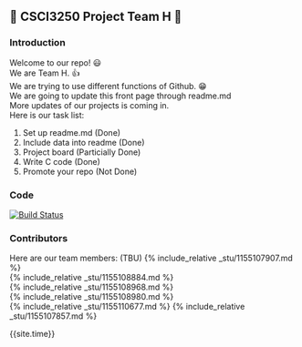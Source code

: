 ## :beginner: CSCI3250 Project Team H :star2:
### Introduction
Welcome to our repo! :smiley: <br/>
We are Team H. :+1: <br/>
We are trying to use different functions of Github. :grin:<br/>
We are going to update this front page through readme.md</br>
More updates of our projects is coming in.<br>
Here is our task list:

1. Set up readme.md         (Done)
2. Include data into readme (Done)
3. Project board            (Particially Done)
4. Write C code             (Done)
5. Promote your repo        (Not Done)

### Code
[![Build Status](https://travis-ci.org/csci3250-2019/project-team-h.svg?branch=master)](https://travis-ci.org/csci3250-2019/project-team-h)

### Contributors

Here are our team members: (TBU)
{% include_relative _stu/1155107907.md %}  
{% include_relative _stu/1155108884.md %}  
{% include_relative _stu/1155108968.md %}  
{% include_relative _stu/1155108980.md %}  
{% include_relative _stu/1155110677.md %}
{% include_relative _stu/1155107857.md %} 

{{site.time}}
